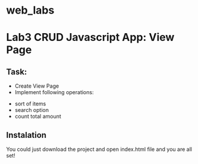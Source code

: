 # web_labs
# Lab3 CRUD Javascript App: View Page

## Task:

+ Create View Page
+ Implement following operations:
- sort of items
- search option
- count total amount

## Instalation

You could just download the project and open index.html file and you are all set!
